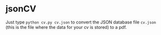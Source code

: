 # jsonCV

Just type
`python cv.py cv.json`
to convert the JSON database file `cv.json`
(this is the file where the data for your cv is stored)
to a pdf.
